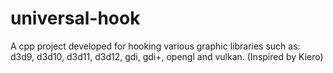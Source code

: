 # universal-hook
A cpp project developed for hooking various graphic libraries such as: d3d9, d3d10, d3d11, d3d12, gdi, gdi+, opengl and vulkan. (Inspired by Kiero)
